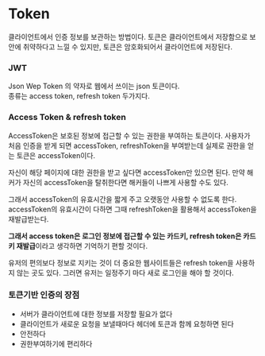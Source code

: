 # Token
클라이언트에서 인증 정보를 보관하는 방법이다.
토큰은 클라이언트에서 저장함으로 보안에 취약하다고 느낄 수 있지만, 토큰은 암호화되어서 클라이언트에 저장된다.

### JWT
Json Wep Token 의 약자로 웹에서 쓰이는 json 토큰이다.<br>
종류는 access token, refresh token 두가지다.

### Access Token & refresh token
AccessToken은 보호된 정보에 접근할 수 있는 권한을 부여하는 토큰이다.
사용자가 처음 인증을 받게 되면 accessToken, refreshToken을 부여받는데 실제로 권한을 얻는 토큰은 accessToken이다.<br>

자신이 해당 페이지에 대한 권한을 받고 싶다면 accessToken만 있으면 된다.
만약 해커가 자신의 accessToken을 탈취한다면 해커들이 나쁘게 사용할 수도 있다.

그래서 accessToken의 유효시간을 짧게 주고 오랫동안 사용할 수 없도록 한다.
accessToken의 유효시간이 다하면 그때 refreshToken을 활용해서 accessToken을 재발급받는다.

**그래서 access token은 로그인 정보에 접근할 수 있는 카드키, refresh token은 카드키 재발급**이라고 생각하면 기억하기 편할 것이다.

유저의 편의보다 정보로 지키는 것이 더 중요한 웹사이트들은 refresh token을 사용하지 않는 곳도 있다. 그러면 유저는 일정주기 마다 새로 로그인을 해야 할 것이다.


### 토큰기반 인증의 장점
+ 서버가 클라이언트에 대한 정보를 저장할 필요가 없다
+ 클라이언트가 새로운 요청을 보낼때마다 헤더에 토큰과 함께 요청하면 된다
+ 안전하다
+ 권한부여하기에 편리하다






